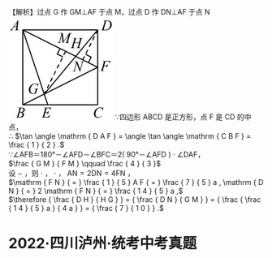 【解析】过点 G 作 GM⊥AF 于点 M，过点 D 作 DN⊥AF 于点 N
![](<../../qs_image_DB/专题1-3_“12345”模型·选填压轴必备大招（共3种类型）（解析版）__/72e9382c6d8ef3bc00e874cda5c7ffc241c545f102c0b125a637001c6e2f34af.jpg>)
∵四边形 ABCD 是正方形，点 F 是 CD 的中点，  
∴ $\tan \angle \mathrm { D A F } = \angle \tan \angle \mathrm { C B F } = \frac { 1 } { 2 } .$   
∵∠AFB＝180°－∠AFD－∠BFC＝2( 90°－∠AFD ) $\cdot$ ∠DAF，  
$\frac { G M } { F M } \qquad \frac { 4 } { 3 }$   
设 $-$ ，则 $\cdot$ ， $\cdot$ ， $\mathrm { A N } { = } 2 \mathrm { D N } { = } 4 \mathrm { F N }$ ，  
$\mathrm { F N } { = } \frac { 1 } { 5 } A F { = } \frac { 7 } { 5 } a , \mathrm { D N } { = } 2 \mathrm { F N } { = } \frac { 1 4 } { 5 } a ,$   
$\therefore { \frac { D H } { H G } } = { \frac { D N } { G M } } = { \frac { \frac { 1 4 } { 5 } a } { 4 a } } = { \frac { 7 } { 1 0 } } .$
# 2022·四川泸州·统考中考真题
